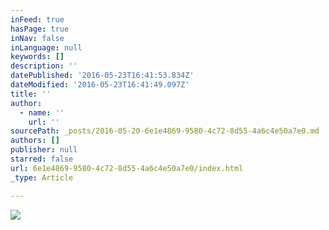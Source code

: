 ```yaml
---
inFeed: true
hasPage: true
inNav: false
inLanguage: null
keywords: []
description: ''
datePublished: '2016-05-23T16:41:53.834Z'
dateModified: '2016-05-23T16:41:49.097Z'
title: ''
author:
  - name: ''
    url: ''
sourcePath: _posts/2016-05-20-6e1e4869-9580-4c72-8d55-4a6c4e50a7e0.md
authors: []
publisher: null
starred: false
url: 6e1e4869-9580-4c72-8d55-4a6c4e50a7e0/index.html
_type: Article

---
```

![](https://the-grid-user-content.s3-us-west-2.amazonaws.com/c2b7c7fb-11e0-465e-998d-b439612423e7.jpg)
